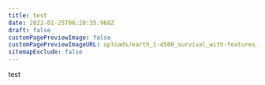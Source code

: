 ```yaml
---
title: test
date: 2022-01-25T06:20:35.968Z
draft: false
customPagePreviewImage: false
customPagePreviewImageURL: uploads/earth_1-4500_survival_with-features_1-16-5.png
sitemapExclude: false
---
```

test

